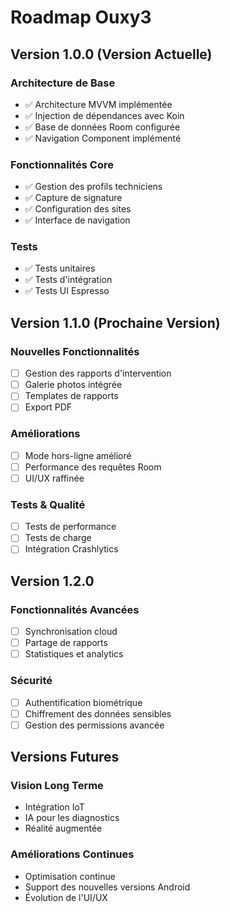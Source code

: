 # Roadmap Ouxy3

## Version 1.0.0 (Version Actuelle)

### Architecture de Base
- ✅ Architecture MVVM implémentée
- ✅ Injection de dépendances avec Koin
- ✅ Base de données Room configurée
- ✅ Navigation Component implémenté

### Fonctionnalités Core
- ✅ Gestion des profils techniciens
- ✅ Capture de signature
- ✅ Configuration des sites
- ✅ Interface de navigation

### Tests
- ✅ Tests unitaires
- ✅ Tests d'intégration
- ✅ Tests UI Espresso

## Version 1.1.0 (Prochaine Version)

### Nouvelles Fonctionnalités
- [ ] Gestion des rapports d'intervention
- [ ] Galerie photos intégrée
- [ ] Templates de rapports
- [ ] Export PDF

### Améliorations
- [ ] Mode hors-ligne amélioré
- [ ] Performance des requêtes Room
- [ ] UI/UX raffinée

### Tests & Qualité
- [ ] Tests de performance
- [ ] Tests de charge
- [ ] Intégration Crashlytics

## Version 1.2.0

### Fonctionnalités Avancées
- [ ] Synchronisation cloud
- [ ] Partage de rapports
- [ ] Statistiques et analytics

### Sécurité
- [ ] Authentification biométrique
- [ ] Chiffrement des données sensibles
- [ ] Gestion des permissions avancée

## Versions Futures

### Vision Long Terme
- Intégration IoT
- IA pour les diagnostics
- Réalité augmentée

### Améliorations Continues
- Optimisation continue
- Support des nouvelles versions Android
- Évolution de l'UI/UX
